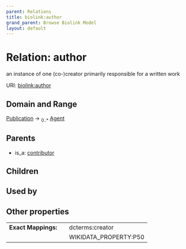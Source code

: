 ```yaml
---
parent: Relations
title: biolink:author
grand_parent: Browse Biolink Model
layout: default
---
```


# Relation: author


an instance of one (co-)creator primarily responsible for a written work

URI: [biolink:author](https://w3id.org/biolink/vocab/author)

## Domain and Range

[Publication](Publication.md) ->  <sub>0..*</sub> [Agent](Agent.md)

## Parents

 *  is_a: [contributor](contributor.md)

## Children


## Used by


## Other properties

|  |  |  |
| --- | --- | --- |
| **Exact Mappings:** | | dcterms:creator |
|  | | WIKIDATA_PROPERTY:P50 |

